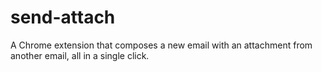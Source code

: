 # send-attach
A Chrome extension that composes a new email with an attachment from another email, all in a single click.
